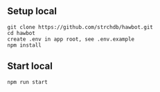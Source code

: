 ## Setup local
    git clone https://github.com/strchdb/hawbot.git
    cd hawbot
    create .env in app root, see .env.example
    npm install
    

## Start local
    npm run start